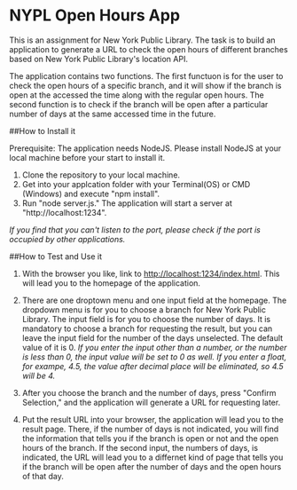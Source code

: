 # NYPL Open Hours App
This is an assignment for New York Public Library. The task is to build an application to generate a URL to check the open hours of different branches based on New York Public Library's location API.

The application contains two functions. The first functuon is for the user to check the open hours of a specific branch, and it will show if the branch is open at the accessed the time along with the regular open hours. The second function is to check if the branch will be open after a particular number of days at the same accessed time in the future. 

##How to Install it

Prerequisite: The application needs NodeJS. Please install NodeJS at your local machine before your start to install it.

1. Clone the repository to your local machine.
2. Get into your applcation folder with your Terminal(OS) or CMD (Windows) and execute "npm install".
3. Run "node server.js." The application will start a server at "http://localhost:1234".

_If you find that you can't listen to the port, please check if the port is occupied by other applications._


##How to Test and Use it

1. With the browser you like, link to [http://localhost:1234/index.html](http://localhost:1234/index.html). This will lead you to the homepage of the application.
2. There are one droptown menu and one input field at the homepage. The dropdown menu is for you to choose a branch for New York Public Library. The input field is for you to choose the number of days. It is mandatory to choose a branch for requesting the result, but you can leave the input field for the number of the days unselected. The default value of it is 0.
_If you enter the input other than a number, or the number is less than 0, the input value will be set to 0 as well. If you enter a float, for exampe, 4.5, the value after decimal place will be eliminated, so 4.5 will be 4._

3. After you choose the branch and the number of days, press "Confirm Selection," and the application will generate a URL for requesting later.
4. Put the result URL into your browser, the application will lead you to the result page. There, if the number of days is not indicated, you will find the information that tells you if the branch is open or not and the open hours of the branch. If the second input, the numbers of days, is indicated, the URL will lead you to a differnet kind of page that tells you if the branch will be open after the number of days and the open hours of that day.
